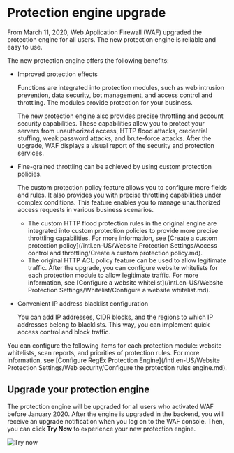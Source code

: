 # Protection engine upgrade

From March 11, 2020, Web Application Firewall \(WAF\) upgraded the protection engine for all users. The new protection engine is reliable and easy to use.

The new protection engine offers the following benefits:

-   Improved protection effects

    Functions are integrated into protection modules, such as web intrusion prevention, data security, bot management, and access control and throttling. The modules provide protection for your business.

    The new protection engine also provides precise throttling and account security capabilities. These capabilities allow you to protect your servers from unauthorized access, HTTP flood attacks, credential stuffing, weak password attacks, and brute-force attacks. After the upgrade, WAF displays a visual report of the security and protection services.

-   Fine-grained throttling can be achieved by using custom protection policies.

    The custom protection policy feature allows you to configure more fields and rules. It also provides you with precise throttling capabilities under complex conditions. This feature enables you to manage unauthorized access requests in various business scenarios.

    -   The custom HTTP flood protection rules in the original engine are integrated into custom protection policies to provide more precise throttling capabilities. For more information, see [Create a custom protection policy](/intl.en-US/Website Protection Settings/Access control and throttling/Create a custom protection policy.md).
    -   The original HTTP ACL policy feature can be used to allow legitimate traffic. After the upgrade, you can configure website whitelists for each protection module to allow legitimate traffic. For more information, see [Configure a website whitelist](/intl.en-US/Website Protection Settings/Whitelist/Configure a website whitelist.md).
-   Convenient IP address blacklist configuration

    You can add IP addresses, CIDR blocks, and the regions to which IP addresses belong to blacklists. This way, you can implement quick access control and block traffic.


You can configure the following items for each protection module: website whitelists, scan reports, and priorities of protection rules. For more information, see [Configure RegEx Protection Engine](/intl.en-US/Website Protection Settings/Web security/Configure the protection rules engine.md).

## Upgrade your protection engine

The protection engine will be upgraded for all users who activated WAF before January 2020. After the engine is upgraded in the backend, you will receive an upgrade notification when you log on to the WAF console. Then, you can click **Try Now** to experience your new protection engine.

![Try now](https://static-aliyun-doc.oss-accelerate.aliyuncs.com/assets/img/en-US/5525338951/p96666.png)

